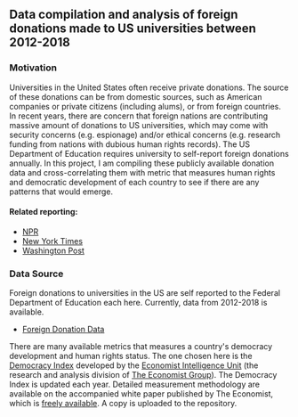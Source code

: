 ## Data compilation and analysis of foreign donations made to US universities between 2012-2018

### Motivation

Universities in the United States often receive private donations. The source of these donations can be from domestic sources, such as American companies or private citizens (including alums), or from foreign countries. In recent years, there are concern that foreign nations are contributing massive amount of donations to US universities, which may come with security concerns (e.g. espionage) and/or ethical concerns (e.g. research funding from nations with dubious human rights records). The US Department of Education requires university to self-report foreign donations annually. In this project, I am compiling these publicly available donation data and cross-correlating them with metric that measures human rights and democratic development of each country to see if there are any patterns that would emerge.

#### Related reporting:

* [NPR](https://www.npr.org/2020/02/13/805548681/harvard-yale-targets-of-education-department-probe-into-foreign-donations)
* [New York Times](https://www.nytimes.com/2019/08/30/us/politics/universities-foreign-donations.html)
* [Washington Post](https://www.washingtonpost.com/local/education/us-investigates-harvard-and-yale-over-foreign-revenue-sources/2020/02/12/b68fcb2a-4dda-11ea-b721-9f4cdc90bc1c_story.html)

### Data Source

Foreign donations to universities in the US are self reported to the Federal Department of Education each here. Currently, data from 2012-2018 is available.

* [Foreign Donation Data](https://catalog.data.gov/dataset/foreign-gifts-and-contracts-report-2011)

There are many available metrics that measures a country's democracy development and human rights status. The one chosen here is the [Democracy Index](https://en.wikipedia.org/wiki/Democracy_Index) developed by the [Economist Intelligence Unit](https://www.eiu.com/topic/democracy-index) (the research and analysis division of [The Economist Group](https://www.economistgroup.com/)). The Democracy Index is updated each year. Detailed measurement methodology are available on the accompanied white paper published by The Economist, which is [freely available](https://www.eiu.com/public/topical_report.aspx?campaignid=democracyindex2019). A copy is uploaded to the repository.

